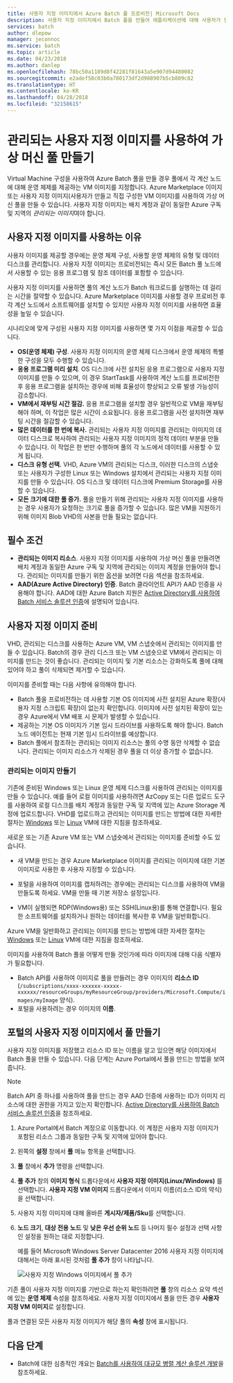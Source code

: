 ```yaml
---
title: 사용자 지정 이미지에서 Azure Batch 풀 프로비전| Microsoft Docs
description: 사용자 지정 이미지에서 Batch 풀을 만들어 애플리케이션에 대해 사용자가 필요한 소프트웨어 및 데이터가 들어 있는 계산 노드를 프로비전할 수 있습니다. 사용자 지정 이미지는 Batch 워크로드를 실행하도록 계산 노드를 구성하는 효율적인 방법입니다.
services: batch
author: dlepow
manager: jeconnoc
ms.service: batch
ms.topic: article
ms.date: 04/23/2018
ms.author: danlep
ms.openlocfilehash: 78bc50a1189d8f42281f81643a5e907d94480082
ms.sourcegitcommit: e2adef58c03b0a780173df2d988907b5cb809c82
ms.translationtype: HT
ms.contentlocale: ko-KR
ms.lasthandoff: 04/28/2018
ms.locfileid: "32158615"
---
```

# <a name="use-a-managed-custom-image-to-create-a-pool-of-virtual-machines"></a>관리되는 사용자 지정 이미지를 사용하여 가상 머신 풀 만들기 

Virtual Machine 구성을 사용하여 Azure Batch 풀을 만들 경우 풀에서 각 계산 노드에 대해 운영 체제를 제공하는 VM 이미지를 지정합니다. Azure Marketplace 이미지 또는 사용자 지정 이미지(사용자가 만들고 직접 구성한 VM 이미지)를 사용하여 가상 머신 풀을 만들 수 있습니다. 사용자 지정 이미지는 배치 계정과 같이 동일한 Azure 구독 및 지역의 *관리되는 이미지*여야 합니다.

## <a name="why-use-a-custom-image"></a>사용자 지정 이미지를 사용하는 이유
사용자 이미지를 제공할 경우에는 운영 체제 구성, 사용할 운영 체제의 유형 및 데이터 디스크를 관리합니다. 사용자 지정 이미지는 프로비전되는 즉시 모든 Batch 풀 노드에서 사용할 수 있는 응용 프로그램 및 참조 데이터를 포함할 수 있습니다.

사용자 지정 이미지를 사용하면 풀의 계산 노드가 Batch 워크로드를 실행하는 데 걸리는 시간을 절약할 수 있습니다. Azure Marketplace 이미지를 사용할 경우 프로비전 후 각 계산 노드에서 소프트웨어를 설치할 수 있지만 사용자 지정 이미지를 사용하면 효율성을 높일 수 있습니다.

시나리오에 맞게 구성된 사용자 지정 이미지를 사용하면 몇 가지 이점을 제공할 수 있습니다.

- **OS(운영 체제) 구성**. 사용자 지정 이미지의 운영 체제 디스크에서 운영 체제의 특별한 구성을 모두 수행할 수 있습니다. 
- **응용 프로그램 미리 설치**. OS 디스크에 사전 설치된 응용 프로그램으로 사용자 지정 이미지를 만들 수 있으며, 이 경우 StartTask를 사용하여 계산 노드를 프로비전한 후 응용 프로그램을 설치하는 경우에 비해 효율성이 향상되고 오류 발생 가능성이 감소합니다.
- **VM에서 재부팅 시간 절감.** 응용 프로그램을 설치할 경우 일반적으로 VM을 재부팅해야 하며, 이 작업은 많은 시간이 소요됩니다. 응용 프로그램을 사전 설치하면 재부팅 시간을 절감할 수 있습니다. 
- **많은 데이터를 한 번에 복사.** 관리되는 사용자 지정 이미지를 관리되는 이미지의 데이터 디스크로 복사하여 관리되는 사용자 지정 이미지의 정적 데이터 부분을 만들 수 있습니다. 이 작업은 한 번만 수행하며 풀의 각 노드에서 데이터를 사용할 수 있게 됩니다.
- **디스크 유형 선택.** VHD, Azure VM의 관리되는 디스크, 이러한 디스크의 스냅숏 또는 사용자가 구성한 Linux 또는 Windows 설치에서 관리되는 사용자 지정 이미지를 만들 수 있습니다. OS 디스크 및 데이터 디스크에 Premium Storage를 사용할 수 있습니다.
- **모든 크기에 대한 풀 증가.** 풀을 만들기 위해 관리되는 사용자 지정 이미지를 사용하는 경우 사용자가 요청하는 크기로 풀을 증가할 수 있습니다. 많은 VM을 지원하기 위해 이미지 Blob VHD의 사본을 만들 필요는 없습니다. 


## <a name="prerequisites"></a>필수 조건

- **관리되는 이미지 리소스**. 사용자 지정 이미지를 사용하여 가상 머신 풀을 만들려면 배치 계정과 동일한 Azure 구독 및 지역에 관리되는 이미지 계정을 만들어야 합니다. 관리되는 이미지를 만들기 위한 옵션을 보려면 다음 섹션을 참조하세요.
- **AAD(Azure Active Directory) 인증**. Batch 클라이언트 API가 AAD 인증을 사용해야 합니다. AAD에 대한 Azure Batch 지원은 [Active Directory를 사용하여 Batch 서비스 솔루션 인증](batch-aad-auth.md)에 설명되어 있습니다.

    
## <a name="prepare-a-custom-image"></a>사용자 지정 이미지 준비
VHD, 관리되는 디스크를 사용하는 Azure VM, VM 스냅숏에서 관리되는 이미지를 만들 수 있습니다. Batch의 경우 관리 디스크 또는 VM 스냅숏으로 VM에서 관리되는 이미지를 만드는 것이 좋습니다. 관리되는 이미지 및 기본 리소스는 강화하도록 풀에 대해 있어야 하고 풀이 삭제되면 제거할 수 있습니다. 

이미지를 준비할 때는 다음 사항에 유의해야 합니다.

* Batch 풀을 프로비전하는 데 사용할 기본 OS 이미지에 사전 설치된 Azure 확장(사용자 지정 스크립트 확장)이 없는지 확인합니다. 이미지에 사전 설치된 확장이 있는 경우 Azure에서 VM 배포 시 문제가 발생할 수 있습니다.
* 제공하는 기본 OS 이미지가 기본 임시 드라이브를 사용하도록 해야 합니다. Batch 노드 에이전트는 현재 기본 임시 드라이브를 예상합니다.
* Batch 풀에서 참조하는 관리되는 이미지 리소스는 풀의 수명 동안 삭제할 수 없습니다. 관리되는 이미지 리소스가 삭제된 경우 풀을 더 이상 증가할 수 없습니다. 

### <a name="to-create-a-managed-image"></a>관리되는 이미지 만들기
기존에 준비된 Windows 또는 Linux 운영 체제 디스크를 사용하여 관리되는 이미지를 만들 수 있습니다. 예를 들어 로컬 이미지를 사용하려면 AzCopy 또는 다른 업로드 도구를 사용하여 로컬 디스크를 배치 계정과 동일한 구독 및 지역에 있는 Azure Storage 계정에 업로드합니다. VHD를 업로드하고 관리되는 이미지를 만드는 방법에 대한 자세한 절차는 [Windows](../virtual-machines/windows/upload-generalized-managed.md) 또는 [Linux](../virtual-machines/linux/upload-vhd.md) VM에 대한 지침을 참조하세요.

새로운 또는 기존 Azure VM 또는 VM 스냅숏에서 관리되는 이미지를 준비할 수도 있습니다. 

* 새 VM을 만드는 경우 Azure Marketplace 이미지를 관리되는 이미지에 대한 기본 이미지로 사용한 후 사용자 지정할 수 있습니다. 

* 포털을 사용하여 이미지를 캡처하려는 경우에는 관리되는 디스크를 사용하여 VM을 만들도록 하세요. VM을 만들 때 기본 저장소 설정입니다.

* VM이 실행되면 RDP(Windows용) 또는 SSH(Linux용)를 통해 연결합니다. 필요한 소프트웨어를 설치하거나 원하는 데이터를 복사한 후 VM을 일반화합니다.  

Azure VM을 일반화하고 관리되는 이미지를 만드는 방법에 대한 자세한 절차는 [Windows](../virtual-machines/windows/capture-image-resource.md) 또는 [Linux](../virtual-machines/linux/capture-image.md) VM에 대한 지침을 참조하세요.

이미지를 사용하여 Batch 풀을 어떻게 만들 것인가에 따라 이미지에 대해 다음 식별자가 필요합니다.

* Batch API를 사용하여 이미지로 풀을 만들려는 경우 이미지의 **리소스 ID** (`/subscriptions/xxxx-xxxxxx-xxxxx-xxxxxx/resourceGroups/myResourceGroup/providers/Microsoft.Compute/images/myImage` 양식). 
* 포털을 사용하려는 경우 이미지의 **이름**. 





## <a name="create-a-pool-from-a-custom-image-in-the-portal"></a>포털의 사용자 지정 이미지에서 풀 만들기

사용자 지정 이미지를 저장했고 리소스 ID 또는 이름을 알고 있으면 해당 이미지에서 Batch 풀을 만들 수 있습니다. 다음 단계는 Azure Portal에서 풀을 만드는 방법을 보여줍니다.

> [!NOTE]
> Batch API 중 하나를 사용하여 풀을 만드는 경우 AAD 인증에 사용하는 ID가 이미지 리소스에 대한 권한을 가지고 있는지 확인합니다. [Active Directory를 사용하여 Batch 서비스 솔루션 인증](batch-aad-auth.md)을 참조하세요.
>

1. Azure Portal에서 Batch 계정으로 이동합니다. 이 계정은 사용자 지정 이미지가 포함된 리소스 그룹과 동일한 구독 및 지역에 있어야 합니다. 
2. 왼쪽의 **설정** 창에서 **풀** 메뉴 항목을 선택합니다.
3. **풀** 창에서 **추가** 명령을 선택합니다.
4. **풀 추가** 창의 **이미지 형식** 드롭다운에서 **사용자 지정 이미지(Linux/Windows)** 를 선택합니다. **사용자 지정 VM 이미지** 드롭다운에서 이미지 이름(리소스 ID의 약식)을 선택합니다.
5. 사용자 지정 이미지에 대해 올바른 **게시자/제품/Sku**를 선택합니다.
6. **노드 크기**, **대상 전용 노드** 및 **낮은 우선 순위 노드** 등 나머지 필수 설정과 선택 사항인 설정을 원하는 대로 지정합니다.

    예를 들어 Microsoft Windows Server Datacenter 2016 사용자 지정 이미지에 대해서는 아래 표시된 것처럼 **풀 추가** 창이 나타납니다.

    ![사용자 지정 Windows 이미지에서 풀 추가](media/batch-custom-images/add-pool-custom-image.png)
  
기존 풀이 사용자 지정 이미지를 기반으로 하는지 확인하려면 **풀** 창의 리소스 요약 섹션에 있는 **운영 체제** 속성을 참조하세요. 사용자 지정 이미지에서 풀을 만든 경우 **사용자 지정 VM 이미지**로 설정합니다.

풀과 연결된 모든 사용자 지정 이미지가 해당 풀의 **속성** 창에 표시됩니다.
 
## <a name="next-steps"></a>다음 단계

- Batch에 대한 심층적인 개요는 [Batch를 사용하여 대규모 병렬 계산 솔루션 개발](batch-api-basics.md)을 참조하세요.
